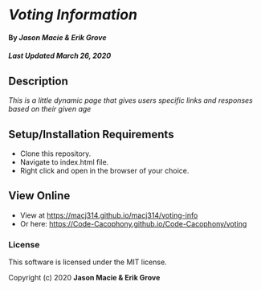 # _Voting Information_

#### By _**Jason Macie & Erik Grove**_
##### _Last Updated March 26, 2020_

## Description

_This is a little dynamic page that gives users specific links and responses based on their given age_

## Setup/Installation Requirements

* Clone this repository.
* Navigate to index.html file.
* Right click and open in the browser of your choice.

## View Online

* View at https://macj314.github.io/macj314/voting-info
* Or here: https://Code-Cacophony.github.io/Code-Cacophony/voting

### License

This software is licensed under the MIT license.

Copyright (c) 2020 **Jason Macie & Erik Grove**